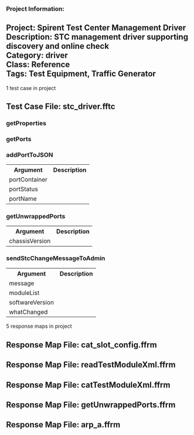 ### Project Information:
Project: Spirent Test Center Management Driver  
Description: STC management driver supporting discovery and online check  
Category: driver  
Class: Reference  
Tags: Test Equipment, Traffic Generator
 ----
1 test case in project
## Test Case File: stc_driver.fftc
### getProperties
### getPorts
### addPortToJSON
<table><tr><th>Argument</th><th>Description</th></tr>
<tr><td>portContainer</td><tr></tr>
<tr><td>portStatus</td><tr></tr>
<tr><td>portName</td><tr></tr></table>

### getUnwrappedPorts
<table><tr><th>Argument</th><th>Description</th></tr>
<tr><td>chassisVersion</td><tr></tr></table>

### sendStcChangeMessageToAdmin
<table><tr><th>Argument</th><th>Description</th></tr>
<tr><td>message</td><tr></tr>
<tr><td>moduleList</td><tr></tr>
<tr><td>softwareVersion</td><tr></tr>
<tr><td>whatChanged</td><tr></tr></table>

5 response maps in project
## Response Map File: cat_slot_config.ffrm
## Response Map File: readTestModuleXml.ffrm
## Response Map File: catTestModuleXml.ffrm
## Response Map File: getUnwrappedPorts.ffrm
## Response Map File: arp_a.ffrm